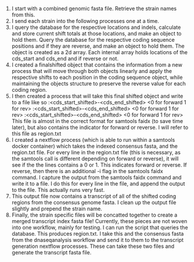 1. I start with a combined genomic fasta file. Retrieve the strain names from this.
2. I send each strain into the following processes one at a time.
3. I query the database for the respective locations and indels, calculate and store current shift totals at those locations, and make an object to hold them. Query the database for the respective coding sequence positions and if they are reverse, and make an object to hold them. The object is created as a 2d array. Each internal array holds locations of the cds_start and cds_end and if reverse or not. 
4. I created a finalshifted object that contains the information from a new process that will move through both objects linearly and apply the respective shifts to each position in the coding sequence object, while maintaining the objects structure to preserve the reverse value for each coding region.
5. I then created a process that will take this final shifted object and write to a file like so
<strain-name>:<cds_start_shifted>-<cds_end_shifted>	<0 for forward 1 for rev>
<strain-name>:<cds_start_shifted>-<cds_end_shifted>   <0 for forward 1 for rev>
<strain-name>:<cds_start_shifted>-<cds_end_shifted>   <0 for forward 1 for rev>
This file is almost in the correct format for samtools faidx (to save time later), but also contains the indicator for forward or reverse. I will refer to this file as region.txt
6. I created a nextflow process (which is able to run within a samtools docker container) which takes the indexed consensus fasta, and the region.txt file. For every line in the region.txt file (this is necessary, as the samtools call is different depending on forward or reverse), it will see if the the lines contains a 0 or 1. This indicates forward or reverse. If reverse, then there is an additional -i flag in the samtools faidx command. I capture the output from the samtools faidx command and write it to a file. I do this for every line in the file, and append the output to the file. This actually runs very fast.
7. This output file now contains a transcript of all of the shifted coding regions from the consensus genome fasta. I clean up the output file slightly and prepend the strain name.
8. Finally, the strain specific files will be concatted together to create a merged transcript index fasta file!
Currently, these pieces are not woven into one workflow, mainly for testing. I can run the script that queries the database. This produces region.txt. I take this and the consensus fasta from the dnaseqanalysis workflow and send it to them to the transcript generation nextflow processes. These can take these two files and generate the transcript fasta file. 
